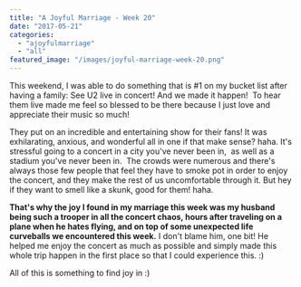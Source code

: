 ```yaml
---
title: "A Joyful Marriage - Week 20"
date: "2017-05-21"
categories: 
  - "ajoyfulmarriage"
  - "all"
featured_image: "/images/joyful-marriage-week-20.png"
---
```


This weekend, I was able to do something that is #1 on my bucket list after having a family: See U2 live in concert! And we made it happen!  To hear them live made me feel so blessed to be there because I just love and appreciate their music so much!

They put on an incredible and entertaining show for their fans! It was exhilarating, anxious, and wonderful all in one if that make sense? haha. It's stressful going to a concert in a city you've never been in,  as well as a stadium you've never been in.  The crowds were numerous and there's always those few people that feel they have to smoke pot in order to enjoy the concert, and they make the rest of us uncomfortable through it. But hey if they want to smell like a skunk, good for them! haha.

**That's why the joy I found in my marriage this week was my husband being such a trooper in all the concert chaos, hours after traveling on a plane when he hates flying, and on top of some unexpected life curveballs we encountered this week.** I don't blame him, one bit! He helped me enjoy the concert as much as possible and simply made this whole trip happen in the first place so that I could experience this. :)

All of this is something to find joy in :)
